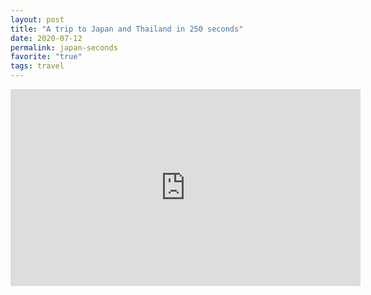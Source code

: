 ```yaml
---
layout: post
title: "A trip to Japan and Thailand in 250 seconds"
date: 2020-07-12
permalink: japan-seconds
favorite: "true"
tags: travel
---
```


<iframe width="560" height="315" src="https://www.youtube.com/watch?v=xAFIYTuEjLA" frameborder="0" allow="accelerometer; autoplay; encrypted-media; gyroscope; picture-in-picture" allowfullscreen></iframe>
